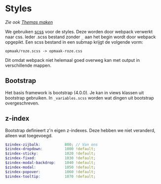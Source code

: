 # Styles

_Zie ook [Themas maken](Themas-maken.md)_

We gebruiken [scss](https://sass-lang.com/) voor de styles. Deze worden door webpack verwerkt naar css. Ieder .scss bestand zonder `_` aan het begin wordt door webpack opgepikt. Een scss bestand in een submap krijgt de volgende vorm:

```
opmaak/roze.scss -> opmaak-roze.css
```

Dit omdat webpack niet helemaal goed overweg kan met output in verschillende mappen.

## Bootstrap

Het basis framework is bootstrap (4.0.0). Je kan in views klassen uit bootstrap gebruiken. In `_variables.scss` worden wat dingen uit bootstrap overgeschreven.

## z-index
Bootstrap definieert z'n eigen z-indexes. Deze hebben we niet veranderd, alleen wat toegevoegd.

```scss
$zindex-zijbalk:           800; // Van ons
$zindex-dropdown:          1000 !default;
$zindex-sticky:            1020 !default;
$zindex-fixed:             1030 !default;
$zindex-modal-backdrop:    1040 !default;
$zindex-modal:             1050 !default;
$zindex-popover:           1060 !default;
$zindex-tooltip:           1070 !default;
```
